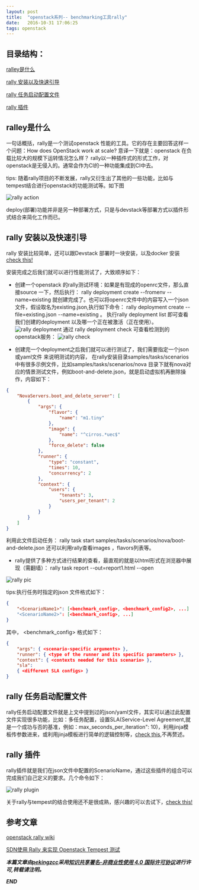 ```yaml
---
layout: post
title:  "openstack系列-- benchmarking工具rally"
date:   2016-10-31 17:06:25
tags: openstack
---
```


## 目录结构：

[ralley是什么 ](#A)

[rally 安装以及快速引导 ](#B)

[rally 任务启动配置文件](#C)

[rally 插件](#D)




<a name="A"></a>

## ralley是什么

一句话概括，rally是一个测试openstack 性能的工具。它的存在主要回答这样一个问题：How does OpenStack work at scale? 意译一下就是：openstack 在负载比较大的规模下运转情况怎么样？
rally以一种插件式的形式工作，对openstack是无侵入的。通常会作为CI的一种功能集成到CI中去。

tips:
随着rally项目的不断发展，rally又衍生出了其他的一些功能，比如与tempest结合进行openstack的功能测试等。如下图

![rally action](https://raw.githubusercontent.com/zhangchenchen/zhangchenchen.github.io/hexo/images/20161031Rally-Actions.png)

deploy(部署)功能并非是另一种部署方式，只是与devstack等部署方式以插件形式结合来简化工作而已。

<a name="B"></a>

## rally 安装以及快速引导

rally 安装比较简单，还可以跟Devstack 部署时一块安装，以及docker 安装[check this!](https://rally.readthedocs.io/en/latest/install.html)

安装完成之后我们就可以进行性能测试了，大致顺序如下：

 - 创建一个openstack 的rally测试环境：如果是有现成的openrc文件，那么直接source 一下，然后执行：  rally deployment create --fromenv --name=existing 就创建完成了。也可以将openrc文件中的内容写入一个json文件，假设取名为existing.json,执行如下命令： rally deployment create --file=existing.json --name=existing 。 执行rally deployment list 即可查看我们创建的deployment 以及哪一个正在被激活（正在使用）。
 ![rally deployment](https://raw.githubusercontent.com/zhangchenchen/zhangchenchen.github.io/hexo/images/20161031rally2.png)
 通过 rally deployment check 可查看检测到的openstack服务：
 ![rally check](https://raw.githubusercontent.com/zhangchenchen/zhangchenchen.github.io/hexo/images/20161031rally1.png)

 - 创建完一个deployment之后我们就可以进行测试了，我们需要指定一个json或yaml文件 来说明测试的内容， 在rally安装目录samples/tasks/scenarios 中有很多示例文件，比如samples/tasks/scenarios/nova 目录下就有nova对应的情景测试文件，例如boot-and-delete.json，就是启动虚拟机再删除操作，内容如下：

```json
{
    "NovaServers.boot_and_delete_server": [
        {
            "args": {
                "flavor": {
                    "name": "m1.tiny"
                },
                "image": {
                    "name": "^cirros.*uec$"
                },
                "force_delete": false
            },
            "runner": {
                "type": "constant",
                "times": 10,
                "concurrency": 2
            },
            "context": {
                "users": {
                    "tenants": 3,
                    "users_per_tenant": 2
                }
            }
        }
    ]
}
```

利用此文件启动任务： rally task start samples/tasks/scenarios/nova/boot-and-delete.json
还可以利用rally查看images ，flavors列表等。

 - rally提供了多种方式进行结果的查看，最直观的就是以html形式在浏览器中展现（需翻墙）：
  rally task report --out=report1.html --open 
  
  ![rally pic](https://raw.githubusercontent.com/zhangchenchen/zhangchenchen.github.io/hexo/images/20161031rally3.png)


tips:执行任务时指定的json 文件格式如下：

```json
{
    "<ScenarioName1>": [<benchmark_config>, <benchmark_config2>, ...]
    "<ScenarioName2>": [<benchmark_config>, ...]
}
```

其中， <benchmark_config> 格式如下：

```json
{
    "args": { <scenario-specific arguments> },
    "runner": { <type of the runner and its specific parameters> },
    "context": { <contexts needed for this scenario> },
    "sla": 
    { <different SLA configs> }
}
```


<a name="C"></a>

## rally 任务启动配置文件

rally任务启动配置文件就是上文中提到过的json/yaml文件，其实可以通过此配置文件实现很多功能，比如：多任务配置，设置SLA(Service-Level Agreement,就是一个成功与否的基准，例如：max_seconds_per_iteration": 10)，利用jinja模板传参数进来，或利用jinja模板进行简单的逻辑控制等，[check this](http://rally.readthedocs.io/en/latest/tutorial/step_5_task_templates.html),不再赘述。 

<a name="D"></a>
## rally 插件

rally插件就是我们在json文件中配置的ScenarioName，通过这些插件的组合可以完成我们自己定义的要求。几个命令如下：

![rally plugin](https://raw.githubusercontent.com/zhangchenchen/zhangchenchen.github.io/hexo/images/20161031rallyplugin.png)

关于rally与tempest的结合使用还不是很成熟，感兴趣的可以去试下，[check this!](http://rally.readthedocs.io/en/latest/tutorial/step_10_verifying_cloud_via_tempest.html)



## 参考文章

[openstack rally wiki](https://wiki.openstack.org/wiki/Rally)

[SDN使用 Rally 来实现 Openstack Tempest 测试](https://www.ibm.com/developerworks/cn/cloud/library/1604-rally-openstack-tempest/)


***本篇文章由[pekingzcc](https://zhangchenchen.github.io/)采用[知识共享署名-非商业性使用 4.0 国际许可协议](https://creativecommons.org/licenses/by-nc-sa/4.0/)进行许可,转载请注明。***


 ***END***
